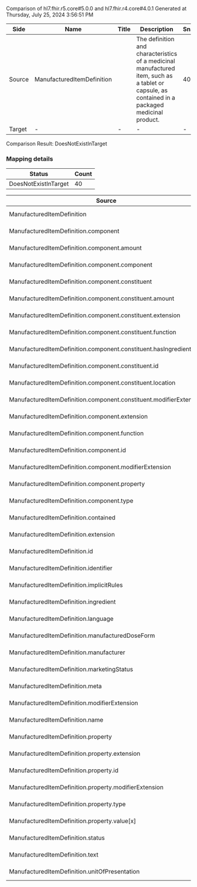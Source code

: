Comparison of hl7.fhir.r5.core#5.0.0 and hl7.fhir.r4.core#4.0.1
Generated at Thursday, July 25, 2024 3:56:51 PM

| Side | Name | Title | Description | Snapshot | Differential |
| --- | --- | --- | --- | --- | --- |
| Source | ManufacturedItemDefinition |  | The definition and characteristics of a medicinal manufactured item, such as a tablet or capsule, as contained in a packaged medicinal product. | 40 | 23 |
| Target | - | - | - | - | - |


Comparison Result: DoesNotExistInTarget


### Mapping details

| Status | Count |
| ------ | ----- |
DoesNotExistInTarget | 40 |


| Source | Target | Status | Message |
| ------ | ------ | ------ | ------- |
| ManufacturedItemDefinition | - | DoesNotExistInTarget | ManufacturedItemDefinition does not exist in target and has no mapping |
| ManufacturedItemDefinition.component | - | DoesNotExistInTarget | ManufacturedItemDefinition.component does not exist in target and has no mapping |
| ManufacturedItemDefinition.component.amount | - | DoesNotExistInTarget | ManufacturedItemDefinition.component.amount does not exist in target and has no mapping |
| ManufacturedItemDefinition.component.component | - | DoesNotExistInTarget | ManufacturedItemDefinition.component.component does not exist in target and has no mapping |
| ManufacturedItemDefinition.component.constituent | - | DoesNotExistInTarget | ManufacturedItemDefinition.component.constituent does not exist in target and has no mapping |
| ManufacturedItemDefinition.component.constituent.amount | - | DoesNotExistInTarget | ManufacturedItemDefinition.component.constituent.amount does not exist in target and has no mapping |
| ManufacturedItemDefinition.component.constituent.extension | - | DoesNotExistInTarget | ManufacturedItemDefinition.component.constituent.extension does not exist in target and has no mapping |
| ManufacturedItemDefinition.component.constituent.function | - | DoesNotExistInTarget | ManufacturedItemDefinition.component.constituent.function does not exist in target and has no mapping |
| ManufacturedItemDefinition.component.constituent.hasIngredient | - | DoesNotExistInTarget | ManufacturedItemDefinition.component.constituent.hasIngredient does not exist in target and has no mapping |
| ManufacturedItemDefinition.component.constituent.id | - | DoesNotExistInTarget | ManufacturedItemDefinition.component.constituent.id does not exist in target and has no mapping |
| ManufacturedItemDefinition.component.constituent.location | - | DoesNotExistInTarget | ManufacturedItemDefinition.component.constituent.location does not exist in target and has no mapping |
| ManufacturedItemDefinition.component.constituent.modifierExtension | - | DoesNotExistInTarget | ManufacturedItemDefinition.component.constituent.modifierExtension does not exist in target and has no mapping |
| ManufacturedItemDefinition.component.extension | - | DoesNotExistInTarget | ManufacturedItemDefinition.component.extension does not exist in target and has no mapping |
| ManufacturedItemDefinition.component.function | - | DoesNotExistInTarget | ManufacturedItemDefinition.component.function does not exist in target and has no mapping |
| ManufacturedItemDefinition.component.id | - | DoesNotExistInTarget | ManufacturedItemDefinition.component.id does not exist in target and has no mapping |
| ManufacturedItemDefinition.component.modifierExtension | - | DoesNotExistInTarget | ManufacturedItemDefinition.component.modifierExtension does not exist in target and has no mapping |
| ManufacturedItemDefinition.component.property | - | DoesNotExistInTarget | ManufacturedItemDefinition.component.property does not exist in target and has no mapping |
| ManufacturedItemDefinition.component.type | - | DoesNotExistInTarget | ManufacturedItemDefinition.component.type does not exist in target and has no mapping |
| ManufacturedItemDefinition.contained | - | DoesNotExistInTarget | ManufacturedItemDefinition.contained does not exist in target and has no mapping |
| ManufacturedItemDefinition.extension | - | DoesNotExistInTarget | ManufacturedItemDefinition.extension does not exist in target and has no mapping |
| ManufacturedItemDefinition.id | - | DoesNotExistInTarget | ManufacturedItemDefinition.id does not exist in target and has no mapping |
| ManufacturedItemDefinition.identifier | - | DoesNotExistInTarget | ManufacturedItemDefinition.identifier does not exist in target and has no mapping |
| ManufacturedItemDefinition.implicitRules | - | DoesNotExistInTarget | ManufacturedItemDefinition.implicitRules does not exist in target and has no mapping |
| ManufacturedItemDefinition.ingredient | - | DoesNotExistInTarget | ManufacturedItemDefinition.ingredient does not exist in target and has no mapping |
| ManufacturedItemDefinition.language | - | DoesNotExistInTarget | ManufacturedItemDefinition.language does not exist in target and has no mapping |
| ManufacturedItemDefinition.manufacturedDoseForm | - | DoesNotExistInTarget | ManufacturedItemDefinition.manufacturedDoseForm does not exist in target and has no mapping |
| ManufacturedItemDefinition.manufacturer | - | DoesNotExistInTarget | ManufacturedItemDefinition.manufacturer does not exist in target and has no mapping |
| ManufacturedItemDefinition.marketingStatus | - | DoesNotExistInTarget | ManufacturedItemDefinition.marketingStatus does not exist in target and has no mapping |
| ManufacturedItemDefinition.meta | - | DoesNotExistInTarget | ManufacturedItemDefinition.meta does not exist in target and has no mapping |
| ManufacturedItemDefinition.modifierExtension | - | DoesNotExistInTarget | ManufacturedItemDefinition.modifierExtension does not exist in target and has no mapping |
| ManufacturedItemDefinition.name | - | DoesNotExistInTarget | ManufacturedItemDefinition.name does not exist in target and has no mapping |
| ManufacturedItemDefinition.property | - | DoesNotExistInTarget | ManufacturedItemDefinition.property does not exist in target and has no mapping |
| ManufacturedItemDefinition.property.extension | - | DoesNotExistInTarget | ManufacturedItemDefinition.property.extension does not exist in target and has no mapping |
| ManufacturedItemDefinition.property.id | - | DoesNotExistInTarget | ManufacturedItemDefinition.property.id does not exist in target and has no mapping |
| ManufacturedItemDefinition.property.modifierExtension | - | DoesNotExistInTarget | ManufacturedItemDefinition.property.modifierExtension does not exist in target and has no mapping |
| ManufacturedItemDefinition.property.type | - | DoesNotExistInTarget | ManufacturedItemDefinition.property.type does not exist in target and has no mapping |
| ManufacturedItemDefinition.property.value[x] | - | DoesNotExistInTarget | ManufacturedItemDefinition.property.value[x] does not exist in target and has no mapping |
| ManufacturedItemDefinition.status | - | DoesNotExistInTarget | ManufacturedItemDefinition.status does not exist in target and has no mapping |
| ManufacturedItemDefinition.text | - | DoesNotExistInTarget | ManufacturedItemDefinition.text does not exist in target and has no mapping |
| ManufacturedItemDefinition.unitOfPresentation | - | DoesNotExistInTarget | ManufacturedItemDefinition.unitOfPresentation does not exist in target and has no mapping |

